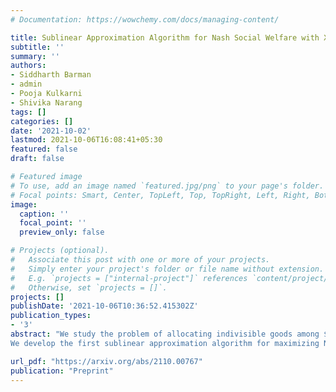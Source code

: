 ```yaml
---
# Documentation: https://wowchemy.com/docs/managing-content/

title: Sublinear Approximation Algorithm for Nash Social Welfare with XOS Valuations
subtitle: ''
summary: ''
authors:
- Siddharth Barman
- admin
- Pooja Kulkarni
- Shivika Narang
tags: []
categories: []
date: '2021-10-02'
lastmod: 2021-10-06T16:08:41+05:30
featured: false
draft: false

# Featured image
# To use, add an image named `featured.jpg/png` to your page's folder.
# Focal points: Smart, Center, TopLeft, Top, TopRight, Left, Right, BottomLeft, Bottom, BottomRight.
image:
  caption: ''
  focal_point: ''
  preview_only: false

# Projects (optional).
#   Associate this post with one or more of your projects.
#   Simply enter your project's folder or file name without extension.
#   E.g. `projects = ["internal-project"]` references `content/project/deep-learning/index.md`.
#   Otherwise, set `projects = []`.
projects: []
publishDate: '2021-10-06T10:36:52.415302Z'
publication_types:
- '3'
abstract: "We study the problem of allocating indivisible goods among $n$ agents with the objective of maximizing Nash social welfare (NSW). This welfare function is defined as the geometric mean of the agents' valuations and, hence, it strikes a balance between the extremes of social welfare (arithmetic mean) and egalitarian welfare (max-min value). Nash social welfare has been extensively studied in recent years for various valuation classes. In particular, a notable negative result is known when the agents' valuations are complement-free and are specified via value queries: for XOS valuations, one necessarily requires exponentially many value queries to find any sublinear (in $n$) approximation for NSW. Indeed, this lower bound implies that stronger query models are needed for finding better approximations. Towards this, we utilize demand oracles and XOS oracles; both of these query models are standard and have been used in prior work on social welfare maximization with XOS valuations.
We develop the first sublinear approximation algorithm for maximizing Nash social welfare under XOS valuations, specified via demand and XOS oracles. Hence, this work breaks the $O(n)$-approximation barrier for NSW maximization under XOS valuations. We obtain this result by developing a novel connection between NSW and social welfare under a capped version of the agents' valuations. In addition to this insight, which might be of independent interest, this work relies on an intricate combination of multiple technical ideas, including the use of repeated matchings and the discrete moving knife method."

url_pdf: "https://arxiv.org/abs/2110.00767"
publication: "Preprint"
---
```



